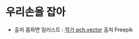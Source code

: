 # 우리손을 잡아

- 출처
  홈화면 일러스트 : <a href="https://kr.freepik.com/free-vector/men-and-women-welcoming-people-with-disabilities-group-of-people-meeting-blind-female-character-and-male-in-wheelchair_16375447.htm#query=%EC%9E%A5%EC%95%A0&position=0&from_view=keyword&track=sph">작가 pch.vector</a> 출처 Freepik
